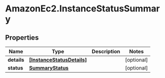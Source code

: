 # AmazonEc2.InstanceStatusSummary

## Properties

Name | Type | Description | Notes
------------ | ------------- | ------------- | -------------
**details** | [**[InstanceStatusDetails]**](InstanceStatusDetails.md) |  | [optional] 
**status** | [**SummaryStatus**](SummaryStatus.md) |  | [optional] 


